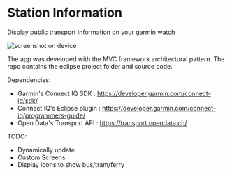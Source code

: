 # Station Information
Display public transport information on your garmin watch

![screenshot on device]("./img/screenshot.png")

The app was developed with the MVC framework architectural pattern.
The repo contains the eclipse project folder and source code. 


Dependencies: 
* Garmin's Connect IQ SDK : https://developer.garmin.com/connect-iq/sdk/
* Connect IQ's Eclipse plugin : https://developer.garmin.com/connect-iq/programmers-guide/
* Open Data's Transport API : https://transport.opendata.ch/


TODO:
* Dynamically update
* Custom Screens
* Display Icons to show bus/tram/ferry

